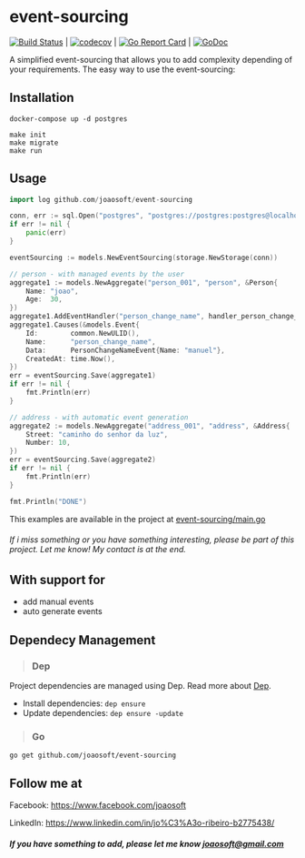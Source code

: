 # event-sourcing
[![Build Status](https://travis-ci.org/joaosoft/event-sourcing.svg?branch=master)](https://travis-ci.org/joaosoft/event-sourcing) | [![codecov](https://codecov.io/gh/joaosoft/event-sourcing/branch/master/graph/badge.svg)](https://codecov.io/gh/joaosoft/event-sourcing) | [![Go Report Card](https://goreportcard.com/badge/github.com/joaosoft/event-sourcing)](https://goreportcard.com/report/github.com/joaosoft/event-sourcing) | [![GoDoc](https://godoc.org/github.com/joaosoft/event-sourcing?status.svg)](https://godoc.org/github.com/joaosoft/event-sourcing)

A simplified event-sourcing that allows you to add complexity depending of your requirements.
The easy way to use the event-sourcing:

## Installation
```
docker-compose up -d postgres

make init
make migrate
make run
```

## Usage
```go
import log github.com/joaosoft/event-sourcing

conn, err := sql.Open("postgres", "postgres://postgres:postgres@localhost:5432/postgres?sslmode=disable")
if err != nil {
    panic(err)
}

eventSourcing := models.NewEventSourcing(storage.NewStorage(conn))

// person - with managed events by the user
aggregate1 := models.NewAggregate("person_001", "person", &Person{
    Name: "joao",
    Age:  30,
})
aggregate1.AddEventHandler("person_change_name", handler_person_change_name)
aggregate1.Causes(&models.Event{
    Id:        common.NewULID(),
    Name:      "person_change_name",
    Data:      PersonChangeNameEvent{Name: "manuel"},
    CreatedAt: time.Now(),
})
err = eventSourcing.Save(aggregate1)
if err != nil {
    fmt.Println(err)
}

// address - with automatic event generation
aggregate2 := models.NewAggregate("address_001", "address", &Address{
    Street: "caminho do senhor da luz",
    Number: 10,
})
err = eventSourcing.Save(aggregate2)
if err != nil {
    fmt.Println(err)
}

fmt.Println("DONE")
```
This examples are available in the project at [event-sourcing/main.go](https://github.com/joaosoft/event-sourcing/tree/master/main.go)

###### If i miss something or you have something interesting, please be part of this project. Let me know! My contact is at the end.

## With support for
* add manual events
* auto generate events
  
## Dependecy Management 
>### Dep

Project dependencies are managed using Dep. Read more about [Dep](https://github.com/golang/dep).
* Install dependencies: `dep ensure`
* Update dependencies: `dep ensure -update`


>### Go
```
go get github.com/joaosoft/event-sourcing
```

## Follow me at
Facebook: https://www.facebook.com/joaosoft

LinkedIn: https://www.linkedin.com/in/jo%C3%A3o-ribeiro-b2775438/

##### If you have something to add, please let me know joaosoft@gmail.com
